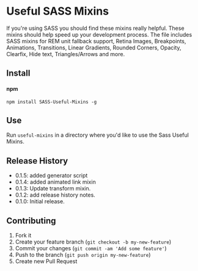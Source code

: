 Useful SASS Mixins
=============

If you're using SASS you should find these mixins really helpful. These mixins should help speed up your development process. The file includes SASS mixins for REM unit fallback support, Retina Images, Breakpoints, Animations, Transitions, Linear Gradients, Rounded Corners, Opacity, Clearfix, Hide text, Triangles/Arrows and more.

## Install
#### npm
    npm install SASS-Useful-Mixins -g

## Use
Run ```useful-mixins``` in a directory where you'd like to use the Sass Useful Mixins.

## Release History
* 0.1.5: added generator script
* 0.1.4: added animated link mixin
* 0.1.3: Update transform mixin.
* 0.1.2: add release history notes.
* 0.1.0: Initial release.

## Contributing

1. Fork it
2. Create your feature branch (`git checkout -b my-new-feature`)
3. Commit your changes (`git commit -am 'Add some feature'`)
4. Push to the branch (`git push origin my-new-feature`)
5. Create new Pull Request
